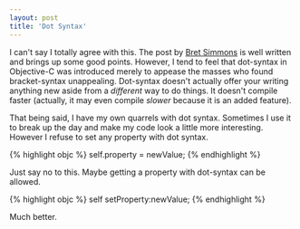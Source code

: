 ```yaml
---
layout: post
title: 'Dot Syntax'
---
```


I can't say I totally agree with this. The post by [Bret Simmons](http://inessential.com/) is well written and brings up some good points. However, I tend to feel that dot-syntax in Objective-C was introduced merely to appease the masses who found bracket-syntax unappealing. Dot-syntax doesn't actually offer your writing anything new aside from a *different* way to do things. It doesn't compile faster (actually, it may even compile *slower* because it is an added feature).

That being said, I have my own quarrels with dot syntax. Sometimes I use it to break up the day and make my code look a little more interesting. However I refuse to set any property with dot syntax.

{% highlight objc %}
self.property = newValue;
{% endhighlight %}

Just say no to this. Maybe getting a property with dot-syntax can be allowed.

{% highlight objc %}
self setProperty:newValue;
{% endhighlight %}

Much better.